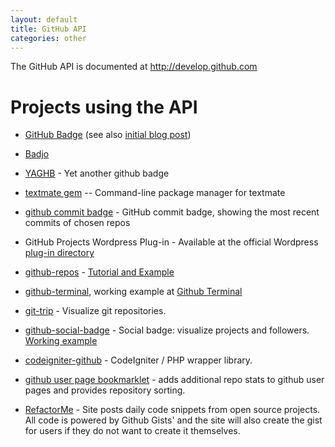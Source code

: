 ```yaml
---
layout: default
title: GitHub API
categories: other
---
```


The GitHub API is documented at <http://develop.github.com>

Projects using the API
======================

* [GitHub Badge](http://drnicjavascript.rubyforge.org/github_badge/)  (see also [initial blog post](http://drnicwilliams.com/2008/05/03/github-badge-for-your-blog/))

* [Badjo](http://github.com/zmack/badjo/tree/master)

* [YAGHB](http://github.com/schleyfox/yaghb/tree/master) - Yet another github badge

* [textmate gem](http://github.com/wycats/textmate/) -- Command-line package manager for textmate

* [github commit badge](https://github.com/heipei/github-commit-badge/tree) - GitHub commit badge, showing the most recent commits of chosen repos

* GitHub Projects Wordpress Plug-in - Available at the official Wordpress [plug-in directory](http://wordpress.org/extend/plugins/github-projects/)

* [github-repos](http://github.com/johnbender/github-repos/tree/master) - [Tutorial and Example](http://nickelcode.com/2008/11/27/github-repo-information-in-your-webpages/)

* [github-terminal](http://github.com/prtksxna/github-terminal/tree/master), working example at [Github Terminal](http://prtksxna.github.com/github-terminal/)

* [git-trip](http://github.com/Oshuma/git-trip/tree) - Visualize git repositories.

* [github-social-badge](http://github.com/kentbrew/github-social-badge) - Social badge: visualize projects and followers.  [Working example](http://kentbrew.github.com)

* [codeigniter-github](http://github.com/philsturgeon/codeigniter-github/tree/master) - CodeIgniter / PHP wrapper library.

* [github user page bookmarklet](http://tagaholic.me/2009/04/06/github-bookmarklet-for-user-pages.html) - adds additional repo stats to github user pages and provides repository sorting.

* [RefactorMe](http://www.refactorme.com) - Site posts daily code snippets from open source projects. All code is powered by Github Gists' and the site will also create the gist for users if they do not want to create it themselves.

